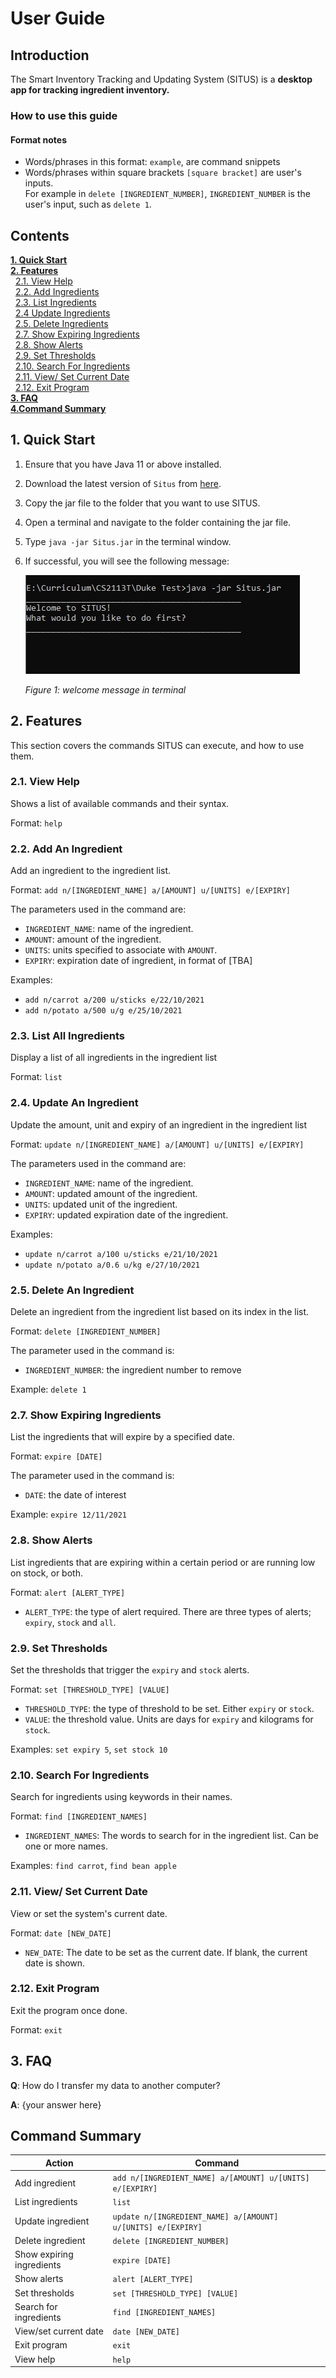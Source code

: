 # User Guide

## Introduction

The Smart Inventory Tracking and Updating System (SITUS) is a **desktop app for tracking
ingredient inventory.**

### How to use this guide
#### Format notes
* Words/phrases in this format: `example`, are command snippets
* Words/phrases within square brackets `[square bracket]` are user's inputs. <br>
  For example in `delete [INGREDIENT_NUMBER]`, `INGREDIENT_NUMBER` is the user's input,
  such as `delete 1`.

## Contents

[**1. Quick Start**](#1-quick-start) <br>
[**2. Features**](#2-features) <br>
&nbsp;&nbsp;[2.1. View Help](#21-view-help) <br>
&nbsp;&nbsp;[2.2. Add Ingredients](#22-add-an-ingredient) <br>
&nbsp;&nbsp;[2.3. List Ingredients](#23-list-all-ingredients) <br>
&nbsp;&nbsp;[2.4 Update Ingredients](#24-update-an-ingredient) <br>
&nbsp;&nbsp;[2.5. Delete Ingredients](#25-delete-an-ingredient) <br>
&nbsp;&nbsp;[2.7. Show Expiring Ingredients](#27-show-expiring-ingredients) <br>
&nbsp;&nbsp;[2.8. Show Alerts](#28-show-alerts) <br>
&nbsp;&nbsp;[2.9. Set Thresholds](#29-set-thresholds) <br>
&nbsp;&nbsp;[2.10. Search For Ingredients](#210-search-for-ingredients) <br>
&nbsp;&nbsp;[2.11. View/ Set Current Date](#211-view-set-current-date) <br>
&nbsp;&nbsp;[2.12. Exit Program](#212-exit-program) <br>
[**3. FAQ**](#3-faq) <br>
[**4.Command Summary**](#command-summary) <br>

## 1. Quick Start

1. Ensure that you have Java 11 or above installed.
2. Download the latest version of `Situs` from [here](https://github.com/AY2122S1-CS2113T-T09-3/tp/releases/tag/v1.0).
3. Copy the jar file to the folder that you want to use SITUS.
4. Open a terminal and navigate to the folder containing the jar file.
5. Type `java -jar Situs.jar` in the terminal window.
6. If successful, you will see the following message:

   ![Welcome message](images/welcome.png)

   *Figure 1: welcome message in terminal*
   
## 2. Features

This section covers the commands SITUS can execute, and how to use them.

### 2.1. View Help

Shows a list of available commands and their syntax.

Format: `help`

### 2.2. Add An Ingredient

Add an ingredient to the ingredient list.

Format: `add n/[INGREDIENT_NAME] a/[AMOUNT] u/[UNITS] e/[EXPIRY]`

The parameters used in the command are:
* `INGREDIENT_NAME`: name of the ingredient.
* `AMOUNT`: amount of the ingredient.
* `UNITS`: units specified to associate with `AMOUNT`.
* `EXPIRY`: expiration date of ingredient, in format of [TBA]

Examples:
* `add n/carrot a/200 u/sticks e/22/10/2021`
* `add n/potato a/500 u/g e/25/10/2021`

### 2.3. List All Ingredients

Display a list of all ingredients in the ingredient list

Format: `list`

### 2.4. Update An Ingredient

Update the amount, unit and expiry of an ingredient in the ingredient list

Format: `update n/[INGREDIENT_NAME] a/[AMOUNT] u/[UNITS] e/[EXPIRY]`

The parameters used in the command are:
* `INGREDIENT_NAME`: name of the ingredient.
* `AMOUNT`: updated amount of the ingredient.
* `UNITS`: updated unit of the ingredient.
* `EXPIRY`: updated expiration date of the ingredient.

Examples:
* `update n/carrot a/100 u/sticks e/21/10/2021`
* `update n/potato a/0.6 u/kg e/27/10/2021`

### 2.5. Delete An Ingredient

Delete an ingredient from the ingredient list based on its index in the list.

Format: `delete [INGREDIENT_NUMBER]`

The parameter used in the command is:
* `INGREDIENT_NUMBER`: the ingredient number to remove

Example: `delete 1`

### 2.7. Show Expiring Ingredients

List the ingredients that will expire by a specified date.

Format: `expire [DATE]`

The parameter used in the command is:
* `DATE`: the date of interest

Example: `expire 12/11/2021`

### 2.8. Show Alerts 

List ingredients that are expiring within a certain period or are running low on stock, or both.

Format: `alert [ALERT_TYPE]`
* `ALERT_TYPE`: the type of alert required. There are three types of alerts; `expiry`, `stock` and `all`.

### 2.9. Set Thresholds

Set the thresholds that trigger the `expiry` and `stock` alerts.

Format: `set [THRESHOLD_TYPE] [VALUE]`
* `THRESHOLD_TYPE`: the type of threshold to be set. Either `expiry` or `stock`.
* `VALUE`: the threshold value. Units are days for `expiry` and kilograms for `stock`.

Examples: `set expiry 5`, `set stock 10`

### 2.10. Search For Ingredients

Search for ingredients using keywords in their names.

Format: `find [INGREDIENT_NAMES]`
* `INGREDIENT_NAMES`: The words to search for in the ingredient list. Can be one or more names.

Examples: `find carrot`, `find bean apple`

### 2.11. View/ Set Current Date

View or set the system's current date. 

Format: `date [NEW_DATE]`
* `NEW_DATE`: The date to be set as the current date. If blank, the current date is shown.

### 2.12. Exit Program

Exit the program once done.

Format: `exit`

## 3. FAQ

**Q**: How do I transfer my data to another computer?

**A**: {your answer here}

## Command Summary

| Action | Command |
|---|---|
| Add ingredient | `add n/[INGREDIENT_NAME] a/[AMOUNT] u/[UNITS] e/[EXPIRY]` |
| List ingredients | `list` |
| Update ingredient | `update n/[INGREDIENT_NAME] a/[AMOUNT] u/[UNITS] e/[EXPIRY]` |
| Delete ingredient | `delete [INGREDIENT_NUMBER]` |
| Show expiring ingredients | `expire [DATE]` |
| Show alerts | `alert [ALERT_TYPE]` |
| Set thresholds | `set [THRESHOLD_TYPE] [VALUE]` |
| Search for ingredients | `find [INGREDIENT_NAMES]` |
| View/set current date | `date [NEW_DATE]` |
| Exit program | `exit` |
| View help | `help` |
